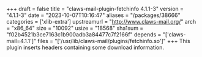 +++
draft = false
title = "claws-mail-plugin-fetchinfo 4.1.1-3"
version = "4.1.1-3"
date = "2023-10-07T10:16:47"
aliases = "/packages/38666"
categories = ['xlib-extra']
upstreamurl = "http://www.claws-mail.org/"
arch = "x86_64"
size = "10092"
usize = "18568"
sha1sum = "f02b4521b3ce7163c1b900adb3a84477c7f2166f"
depends = "['claws-mail=4.1.1']"
files = "['/usr/lib/claws-mail/plugins/fetchinfo.so']"
+++
This plugin inserts headers containing some download information.